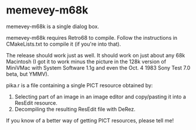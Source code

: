 # memevey-m68k

memevey-m68k is a single dialog box.

memevey-m68k requires Retro68 to compile. Follow the instructions in CMakeLists.txt to compile it (if you're into that).

The release should work just as well. It should work on just about any 68k Macintosh (I got it to work minus the picture in the 128k version of MiniVMac with System Software 1.1g and even the Oct. 4 1983 Sony Test 7.0 beta, but YMMV).

pika.r is a file containing a single PICT resource obtained by:
  1. Selecting part of an image in an image editor and copy/pasting it into a ResEdit resource.
  2. Decompiling the resulting ResEdit file with DeRez.
  
If you know of a better way of getting PICT resources, please tell me!

